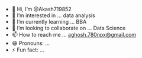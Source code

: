 - 👋 Hi, I’m @Akash719852
- 👀 I’m interested in ... data analysis 
- 🌱 I’m currently learning ... BBA
- 💞️ I’m looking to collaborate on ...  Data Science 
- 📫 How to reach me ... aghosh.780npx@gmail.com
- 😄 Pronouns: ...
- ⚡ Fun fact: ...

<!---
Akash719852/Akash719852 is a ✨ special ✨ repository because its `README.md` (this file) appears on your GitHub profile.
You can click the Preview link to take a look at your changes.
--->
